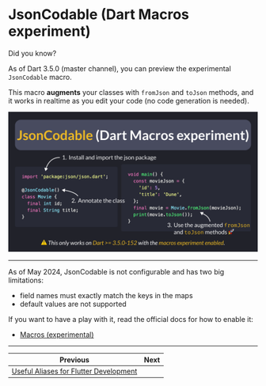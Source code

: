 # JsonCodable (Dart Macros experiment)

Did you know?

As of Dart 3.5.0 (master channel), you can preview the experimental `JsonCodable` macro.

This macro **augments** your classes with `fromJson` and `toJson` methods, and it works in realtime as you edit your code (no code generation is needed).

![](160.png)

<!--

// Example showing how to use the JsonCodable macro
import 'package:json/json.dart';

@JsonCodable()
class Movie {
  final int id;
  final String title;
}


void main() {
  const movieJson = {
    'id': 5,
    'title': 'Dune',
  };
  final movie = Movie.fromJson(movieJson);
  print(movie.toJson());
}

-->

---

As of May 2024, JsonCodable is not configurable and has two big limitations:

- field names must exactly match the keys in the maps
- default values are not supported

If you want to have a play with it, read the official docs for how to enable it:

- [Macros (experimental)](https://dart.dev/language/macros)

---

| Previous | Next |
| -------- | ---- |
| [Useful Aliases for Flutter Development](../0159-useful-aliases-flutter-dev/index.md) |  |

<!-- TWITTER|https://twitter.com/biz84/status/1790764117579509824 -->
<!-- LINKEDIN|https://www.linkedin.com/posts/andreabizzotto_did-you-know-as-of-dart-350-master-channel-activity-7196530105374961667-1t6q -->


